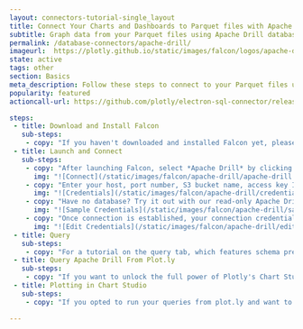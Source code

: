```yaml
---
layout: connectors-tutorial-single_layout
title: Connect Your Charts and Dashboards to Parquet files with Apache Drill
subtitle: Graph data from your Parquet files using Apache Drill database with Chart Studio and Falcon.
permalink: /database-connectors/apache-drill/
imageurl:  https://plotly.github.io/static/images/falcon/logos/apache-drill.png
state: active
tags: other
section: Basics
meta_description: Follow these steps to connect to your Parquet files using Apache Drill
popularity: featured
actioncall-url: https://github.com/plotly/electron-sql-connector/releases

steps:
 - title: Download and Install Falcon
   sub-steps:
    - copy: "If you haven't downloaded and installed Falcon yet, please follow the instructions for either [personal setup](https://help.plot.ly/database-connectors/personal-login/) or [company on-premise](https://help.plot.ly/database-connectors/on-prem-login/)."
 - title: Launch and Connect
   sub-steps:
    - copy: "After launching Falcon, select *Apache Drill* by clicking on its icon."
      img: "![Connect](/static/images/falcon/apache-drill/apache-drill.png)"
    - copy: "Enter your host, port number, S3 bucket name, access key ID, secret access key and click *CONNECT*."
      img: "![Credentials](/static/images/falcon/apache-drill/credentials.png)"
    - copy: "Have no database? Try it out with our read-only Apache Drill database. Simply, click Show Sample Credentials, copy, paste and click *CONNECT*."
      img: "![Sample Credentials](/static/images/falcon/apache-drill/sample-credentials.png)"
    - copy: "Once connection is established, your connection credentials will be saved and greyed out to avoid unintentional changes. If you wish to modify your connection, click on *Edit Credentials*."
      img: "![Edit Credentials](/static/images/falcon/apache-drill/edit-credentials.png)"
 - title: Query
   sub-steps:
    - copy: "For a tutorial on the query tab, which features schema preview, the ability execute sql queries, perform inline data visualization, preview tables and export CSV files, see [Query From Falcon](https://help.plot.ly/database-connectors/query-from-falcon/)."
 - title: Query Apache Drill From Plot.ly
   sub-steps:
    - copy: "If you want to unlock the full power of Plotly's Chart Studio, you can click the PLOT.LY tab and QUERY [DATABASE] FROM PLOT.LY. To learn more about this feature, naviagte to the [Query From Plot.ly](https://help.plot.ly/database-connectors/query-from-plotly/) tutorial."
 - title: Plotting in Chart Studio
   sub-steps:
    - copy: "If you opted to run your queries from plot.ly and want to make a styled and interactive plot in the Chart Studio. Check out our [Chart Studio](https://help.plot.ly/tutorials/) tutorials"

---
```

